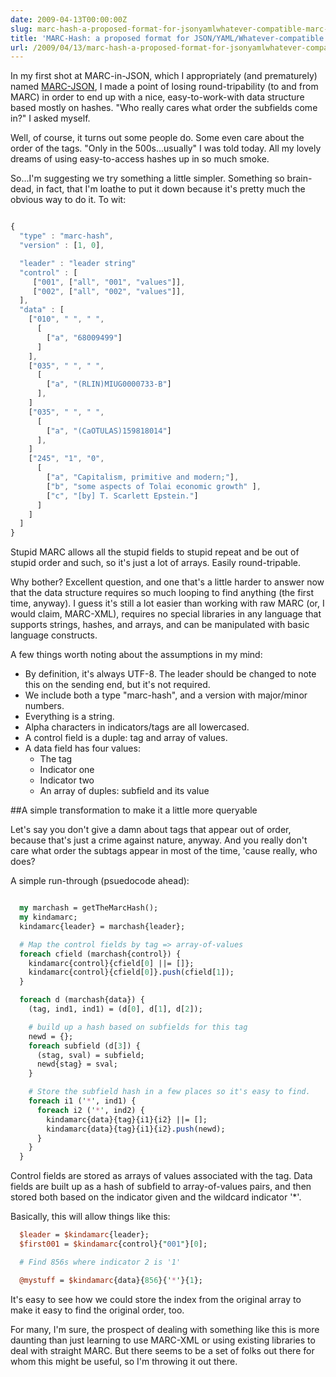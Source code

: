 ```yaml
---
date: 2009-04-13T00:00:00Z
slug: marc-hash-a-proposed-format-for-jsonyamlwhatever-compatible-marc-records
title: 'MARC-Hash: a proposed format for JSON/YAML/Whatever-compatible MARC records '
url: /2009/04/13/marc-hash-a-proposed-format-for-jsonyamlwhatever-compatible-marc-records/
---
```


In my first shot at MARC-in-JSON, which I appropriately (and prematurely) named <a href="http://code.google.com/p/marc-json/">MARC-JSON</a>, I made a point of losing round-tripability (to and from MARC) in order to end up with a nice, easy-to-work-with data structure based mostly on hashes. "Who really cares what order the subfields come in?" I asked myself.

Well, of course, it turns out some people do. Some even care about the order of the tags. "Only in the 500s...usually" I was told today. All my lovely dreams of using easy-to-access hashes up in so much smoke.

So...I'm suggesting we try something a little simpler. Something so brain-dead, in fact, that I'm loathe to put it down because it's pretty much the obvious way to do it. To wit:


~~~javascript

{
  "type" : "marc-hash",
  "version" : [1, 0],

  "leader" : "leader string"
  "control" : [
     ["001", ["all", "001", "values"]],
     ["002", ["all", "002", "values"]],
  ],
  "data" : [
    ["010", " ", " ",
      [
        ["a", "68009499"]
      ]
    ],
    ["035", " ", " ",
      [
        ["a", "(RLIN)MIUG0000733-B"]
      ],
    ]
    ["035", " ", " ",
      [
        ["a", "(CaOTULAS)159818014"]
      ],
    ]
    ["245", "1", "0",
      [
        ["a", "Capitalism, primitive and modern;"],
        ["b", "some aspects of Tolai economic growth" ],
        ["c", "[by] T. Scarlett Epstein."]
      ]
    ]
  ]
}

~~~

Stupid MARC allows all the stupid fields to stupid repeat and be out of stupid order and such, so it's just a lot of arrays. Easily round-tripable.

Why bother? Excellent question, and one that's a little harder to answer now that the data structure requires so much looping to find anything (the first time, anyway). I guess it's still a lot easier than working with raw MARC (or, I would claim, MARC-XML), requires no special libraries in any language that supports strings, hashes, and arrays, and can be manipulated with basic language constructs.

A few things worth noting about the assumptions in my mind:

  * By definition, it's always UTF-8. The leader should be changed to note this on the sending end, but it's not required.
  * We include both a type "marc-hash", and a version with major/minor numbers.
  * Everything is a string.
  * Alpha characters in indicators/tags are all lowercased.
  * A control field is a duple: tag and array of values.
  * A data field has four values:
      * The tag
      * Indicator one
      * Indicator two
      * An array of duples: subfield and its value


##A simple transformation to make it a little more queryable

Let's say you don't give a damn about tags that appear out of order, because that's just a crime against nature, anyway. And you really don't care what order the subtags appear in most of the time, 'cause really, who does?

A simple run-through (psuedocode ahead):


~~~perl

  my marchash = getTheMarcHash();
  my kindamarc;
  kindamarc{leader} = marchash{leader};

  # Map the control fields by tag => array-of-values
  foreach cfield (marchash{control}) {
    kindamarc{control}{cfield[0] ||= []};
    kindamarc{control}{cfield[0]}.push(cfield[1]);
  }

  foreach d (marchash{data}) {
    (tag, ind1, ind1) = (d[0], d[1], d[2]);

    # build up a hash based on subfields for this tag
    newd = {};
    foreach subfield (d[3]) {
      (stag, sval) = subfield;
      newd{stag} = sval;
    }

    # Store the subfield hash in a few places so it's easy to find.
    foreach i1 ('*', ind1) {
      foreach i2 ('*', ind2) {
        kindamarc{data}{tag}{i1}{i2} ||= [];
        kindamarc{data}{tag}{i1}{i2}.push(newd);
      }
    }
  }

~~~~


Control fields are stored as arrays of values associated with the tag. Data fields are built up as a hash of subfield to array-of-values pairs, and then stored both based on the indicator given and the wildcard indicator '*'.

Basically, this will allow things like this:

~~~perl
  $leader = $kindamarc{leader};
  $first001 = $kindamarc{control}{"001"}[0];

  # Find 856s where indicator 2 is '1'

  @mystuff = $kindamarc{data}{856}{'*'}{1};  
~~~

It's easy to see how we could store the index from the original array to make it easy to find the original order, too.

For many, I'm sure, the prospect of dealing with something like this is more daunting than just learning to use MARC-XML or using existing libraries to deal with straight MARC. But there seems to be a set of folks out there for whom this might be useful, so I'm throwing it out there.
